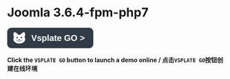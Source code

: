 # Joomla 3.6.4-fpm-php7

<a href="https://www.vsplate.com/?docker-compose=https://github.com/vsplate/dcenvs/joomla/3.6.4-fpm-php7"><img alt="VSPLATE GO" src="https://raw.githubusercontent.com/vsplate/images/master/vsgo_btn.png" width="200px"></a>

**Click the `VSPLATE GO` button to launch a demo online / 点击`VSPLATE GO`按钮创建在线环境**